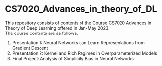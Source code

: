 # CS7020_Advances_in_theory_of_DL

This repository consists of contents of the Course CS7020 Advances in Theory of Deep Learning offered in Jan-May 2023.\
The course contents are as follows:
1) Presentation 1: Neural Networks can Learn Representations from Gradient Descent
2) Presentation 2: Kernel and Rich Regimes in Overparameterized Models
3) Final Project: Analysis of Simplicity Bias in Neural Networks

